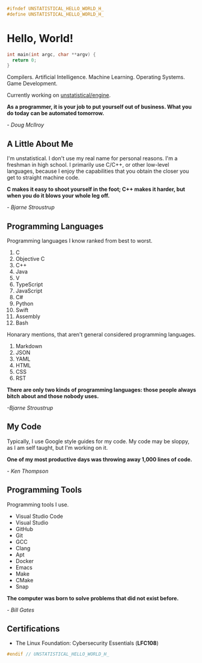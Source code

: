 ```c
#ifndef UNSTATISTICAL_HELLO_WORLD_H_
#define UNSTATISTICAL_HELLO_WORLD_H_
```

# Hello, World!

```c
int main(int argc, char **argv) {
  return 0;
}
```

Compilers.
Artificial Intelligence.
Machine Learning.
Operating Systems.
Game Development.

Currently working on [unstatistical/engine](https://github.com/unstatistical/engine).

__As a programmer, it is your job to put yourself out of business. What you do today can be automated tomorrow.__

_- Doug McIlroy_

## A Little About Me

I'm unstatistical. I don't use my real name for personal reasons. I'm a freshman in high school. I primarily use C/C++, or other low-level languages, because I enjoy the capabilities that you obtain the closer you get to straight machine code.

__C makes it easy to shoot yourself in the foot; C++ makes it harder, but when you do it blows your whole leg off.__

_- Bjarne Stroustrup_

## Programming Languages

Programming languages I know ranked from best to worst.

1. C
2. Objective C
3. C++
4. Java
5. V
6. TypeScript
7. JavaScript
8. C#
9. Python
10. Swift
11. Assembly
12. Bash

Honarary mentions, that aren't general considered programming languages.

1. Markdown
2. JSON
3. YAML
4. HTML
5. CSS
6. RST

__There are only two kinds of programming languages: those people always bitch about and those nobody uses.__

_-Bjarne Stroustrup_

## My Code

Typically, I use Google style guides for my code. My code may be sloppy, as I am self taught, but I'm working on it.

__One of my most productive days was throwing away 1,000 lines of code.__

_- Ken Thompson_

## Programming Tools

Programming tools I use.

- Visual Studio Code
- Visual Studio
- GitHub
- Git
- GCC
- Clang
- Apt
- Docker
- Emacs
- Make
- CMake
- Snap

__The computer was born to solve problems that did not exist before.__

_- Bill Gates_


## Certifications

- The Linux Foundation: Cybersecurity Essentials \ (__LFC108 __\)

```c
#endif // UNSTATISTICAL_HELLO_WORLD_H_
```
